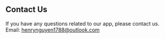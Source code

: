## Contact Us<br>
If you have any questions related to our app, please contact us.<br>
Email: henrynguyen1788@outlook.com
